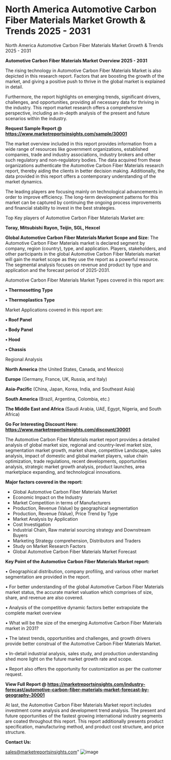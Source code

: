 # North America Automotive Carbon Fiber Materials Market Growth & Trends 2025 - 2031
North America Automotive Carbon Fiber Materials Market Growth & Trends 2025 - 2031

<Strong> Automotive Carbon Fiber Materials Market Overview 2025 - 2031</strong>

The rising technology in Automotive Carbon Fiber Materials Market is also depicted in this research report. Factors that are boosting the growth of the market, and giving a positive push to thrive in the global market is explained in detail.

Furthermore, the report highlights on emerging trends, significant drivers, challenges, and opportunities, providing all necessary data for thriving in the industry. This report market research offers a comprehensive perspective, including an in-depth analysis of the present and future scenarios within the industry.

<strong>Request Sample Report @ <a href=https://www.marketreportsinsights.com/sample/30001>https://www.marketreportsinsights.com/sample/30001</a></strong>

The market overview included in this report provides information from a wide range of resources like government organizations, established companies, trade and industry associations, industry brokers and other such regulatory and non-regulatory bodies. The data acquired from these organizations authenticate the Automotive Carbon Fiber Materials research report, thereby aiding the clients in better decision making. Additionally, the data provided in this report offers a contemporary understanding of the market dynamics.

The leading players are focusing mainly on technological advancements in order to improve efficiency. The long-term development patterns for this market can be captured by continuing the ongoing process improvements and financial stability to invest in the best strategies.

Top Key players of Automotive Carbon Fiber Materials Market are:

<strong>Toray, Mitsubishi Rayon, Teijin, SGL, Hexcel</strong>

<strong><b>Global Automotive Carbon Fiber Materials Market Scope and Size:</b></strong>
The Automotive Carbon Fiber Materials market is declared segment by company, region (country), type, and application. Players, stakeholders, and other participants in the global Automotive Carbon Fiber Materials market will gain the market scope as they use the report as a powerful resource. The segmental analysis focuses on revenue and product by type and application and the forecast period of 2025-2031.

Automotive Carbon Fiber Materials Market Types covered in this report are:

<strong>• Thermosetting Type

• Thermoplastics Type</strong>

Market Applications covered in this report are:

<strong>• Roof Panel

• Body Panel

• Hood

• Chassis</strong> 

Regional Analysis

<strong>North America</strong> (the United States, Canada, and Mexico)

<strong>Europe</strong> (Germany, France, UK, Russia, and Italy)

<strong>Asia-Pacific</strong> (China, Japan, Korea, India, and Southeast Asia)

<strong>South America</strong> (Brazil, Argentina, Colombia, etc.)

<strong>The Middle East and Africa</strong> (Saudi Arabia, UAE, Egypt, Nigeria, and South Africa)

<strong>Go For Interesting Discount Here: <a href=https://www.marketreportsinsights.com/discount/30001>https://www.marketreportsinsights.com/discount/30001</a></strong>

The Automotive Carbon Fiber Materials market report provides a detailed analysis of global market size, regional and country-level market size, segmentation market growth, market share, competitive Landscape, sales analysis, impact of domestic and global market players, value chain optimization, trade regulations, recent developments, opportunities analysis, strategic market growth analysis, product launches, area marketplace expanding, and technological innovations.

<strong><b>Major factors covered in the report:</b></strong>
<ul>
  <li>Global Automotive Carbon Fiber Materials Market </li>
  <li>Economic Impact on the Industry</li>
  <li>Market Competition in terms of Manufacturers</li>
  <li>Production, Revenue (Value) by geographical segmentation</li>
  <li>Production, Revenue (Value), Price Trend by Type</li>
  <li>Market Analysis by Application</li>
  <li>Cost Investigation</li>
  <li>Industrial Chain, Raw material sourcing strategy and Downstream Buyers</li>
  <li>Marketing Strategy comprehension, Distributors and Traders</li>
  <li>Study on Market Research Factors</li>
  <li>Global Automotive Carbon Fiber Materials Market Forecast</li>
</ul>

<strong><b>Key Point of the Automotive Carbon Fiber Materials Market report:</b></strong>

• Geographical distribution, company profiling, and various other market segmentation are provided in the report.

• For better understanding of the global Automotive Carbon Fiber Materials market status, the accurate market valuation which comprises of size, share, and revenue are also covered.

• Analysis of the competitive dynamic factors better extrapolate the complete market overview

• What will be the size of the emerging Automotive Carbon Fiber Materials market in 2031?

• The latest trends, opportunities and challenges, and growth drivers provide better construal of the Automotive Carbon Fiber Materials Market.

• In-detail industrial analysis, sales study, and production understanding shed more light on the future market growth rate and scope.

• Report also offers the opportunity for customization as per the customer request.

<strong><b>View Full Report @ <a href=https://marketreportsinsights.com/industry-forecast/automotive-carbon-fiber-materials-market-forecast-by-geography-30001>https://marketreportsinsights.com/industry-forecast/automotive-carbon-fiber-materials-market-forecast-by-geography-30001</a></b></strong>


At last, the Automotive Carbon Fiber Materials Market report includes investment come analysis and development trend analysis. The present and future opportunities of the fastest growing international industry segments are coated throughout this report. This report additionally presents product specification, manufacturing method, and product cost structure, and price structure.

<strong>Contact Us:</strong>

sales@marketreportsinsights.com"
![image](https://github.com/user-attachments/assets/3dc0cd01-f13a-4203-856b-700475ef184e)
